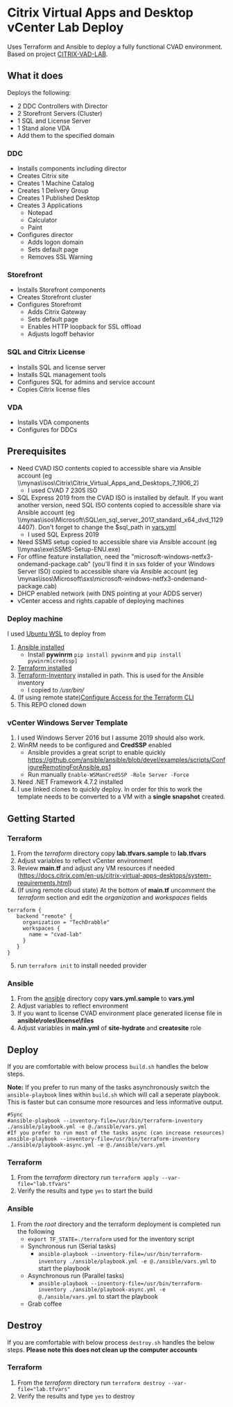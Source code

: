 # Citrix Virtual Apps and Desktop vCenter Lab Deploy
Uses Terraform and Ansible to deploy a fully functional CVAD environment. Based on project [CITRIX-VAD-LAB](https://github.com/ryancbutler/Citrix-VAD-LAB).

## What it does

Deploys the following:
 - 2 DDC Controllers with Director
 - 2 Storefront Servers (Cluster)
 - 1 SQL and License Server
 - 1 Stand alone VDA
 - Add them to the specified domain

### DDC
 - Installs components including director
 - Creates Citrix site
 - Creates 1 Machine Catalog
 - Creates 1 Delivery Group
 - Creates 1 Published Desktop
 - Creates 3 Applications
    - Notepad
    - Calculator
    - Paint
 - Configures director
    - Adds logon domain
    - Sets default page
    - Removes SSL Warning

### Storefront
 - Installs Storefront components
 - Creates Storefront cluster
 - Configures Storefromt
   - Adds Citrix Gateway
   - Sets default page
   - Enables HTTP loopback for SSL offload
   - Adjusts logoff behavior

### SQL and Citrix License
 - Installs SQL and license server
 - Installs SQL management tools
 - Configures SQL for admins and service account
 - Copies Citrix license files

### VDA
 - Installs VDA components
 - Configures for DDCs

## Prerequisites

- Need CVAD ISO contents copied to accessible share via Ansible account (eg \\\mynas\isos\Citrix\Citrix_Virtual_Apps_and_Desktops_7_1906_2)
    - I used CVAD 7 2305 ISO
- SQL Express 2019 from the CVAD ISO is installed by default. If you want another version, need SQL ISO contents copied to accessible share via Ansible account (eg \\\mynas\isos\Microsoft\SQL\en_sql_server_2017_standard_x64_dvd_11294407). Don't forget to change the $sql_path in [vars.yml](ansible/vars.yml)
    - I used SQL Express 2019
- Need SSMS setup copied to accessible share via Ansible account (eg \\\mynas\exe\SSMS-Setup-ENU.exe)
- For offline feature installation, need the "microsoft-windows-netfx3-ondemand-package.cab" (you'll find it in sxs folder of your Windows Server ISO) copied to accessible share via Ansible account (eg \\mynas\isos\Microsoft\sxs\microsoft-windows-netfx3-ondemand-package.cab)
- DHCP enabled network (with DNS pointing at your ADDS server)
- vCenter access and rights capable of deploying machines

### Deploy machine
I used [Ubuntu WSL](https://docs.microsoft.com/en-us/windows/wsl/install-win10) to deploy from

1. [Ansible installed](https://www.digitalocean.com/community/tutorials/how-to-install-and-configure-ansible-on-ubuntu-18-04)
   - Install **pywinrm** `pip install pywinrm` and `pip install pywinrm[credssp]`
2. [Terraform installed](https://askubuntu.com/questions/983351/how-to-install-terraform-in-ubuntu)
3. [Terraform-Inventory](https://github.com/adammck/terraform-inventory/releases) installed in path.  This is used for the Ansible inventory
    - I copied to */usr/bin/*
4. (If using remote state)[Configure Access for the Terraform CLI](https://www.terraform.io/docs/cloud/free/index.html#configure-access-for-the-terraform-cli)
5. This REPO cloned down

### vCenter Windows Server Template
    
1. I used Windows Server 2016 but I assume 2019 should also work.
2. WinRM needs to be configured and **CredSSP** enabled
    - Ansible provides a great script to enable quickly https://github.com/ansible/ansible/blob/devel/examples/scripts/ConfigureRemotingForAnsible.ps1
    - Run manually `Enable-WSManCredSSP -Role Server -Force`
3. Need .NET Framework 4.7.2 installed
4. I use linked clones to quickly deploy.  In order for this to work the template needs to be converted to a VM with a **single snapshot** created.

## Getting Started

### Terraform
1. From the *terraform* directory copy **lab.tfvars.sample** to **lab.tfvars**
2. Adjust variables to reflect vCenter environment
3. Review **main.tf** and adjust any VM resources if needed (https://docs.citrix.com/en-us/citrix-virtual-apps-desktops/system-requirements.html)
4. (If using remote cloud state) At the bottom of **main.tf** uncomment the *terraform* section and edit the *organization* and *workspaces* fields
```
terraform {
   backend "remote" {
     organization = "TechDrabble"
     workspaces {
       name = "cvad-lab"
     }
   }
}
```
5. run `terraform init` to install needed provider

### Ansible
1. From the [ansible](ansible/) directory copy **vars.yml.sample** to **vars.yml**
2. Adjust variables to reflect environment
3. If you want to license CVAD environment place generated license file in **ansible\roles\license\files**
4. Adjust variables in **main.yml** of **site-hydrate** and **createsite** role

## Deploy
If you are comfortable with below process `build.sh` handles the below steps.  

**Note:** If you prefer to run many of the tasks asynchronously switch the `ansible-playbook` lines within `build.sh` which will call a seperate playbook. This is faster but can consume more resources and less informative output.
```
#Sync
#ansible-playbook --inventory-file=/usr/bin/terraform-inventory ./ansible/playbook.yml -e @./ansible/vars.yml
#If you prefer to run most of the tasks async (can increase resources)
ansible-playbook --inventory-file=/usr/bin/terraform-inventory ./ansible/playbook-async.yml -e @./ansible/vars.yml
```

### Terraform
1. From the *terraform* directory run `terraform apply --var-file="lab.tfvars"`
2. Verify the results and type `yes` to start the build

### Ansible
1. From the *root* directory and the terraform deployment is completed run the following
    - `export TF_STATE=./terraform` used for the inventory script
    - Synchronous run (Serial tasks)
        - `ansible-playbook --inventory-file=/usr/bin/terraform-inventory ./ansible/playbook.yml -e @./ansible/vars.yml` to start the playbook
    - Asynchronous run (Parallel tasks)
        - `ansible-playbook --inventory-file=/usr/bin/terraform-inventory ./ansible/playbook-async.yml -e @./ansible/vars.yml` to start the playbook
    - Grab coffee

## Destroy
If you are comfortable with below process `destroy.sh` handles the below steps.  **Please note this does not clean up the computer accounts**

### Terraform
1. From the *terraform* directory run `terraform destroy --var-file="lab.tfvars"`
2. Verify the results and type `yes` to destroy